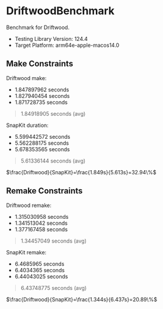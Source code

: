 # DriftwoodBenchmark

Benchmark for Driftwood.

- Testing Library Version: 124.4
- Target Platform: arm64e-apple-macos14.0


## Make Constraints

Driftwood make:  

- 1.847897962 seconds
- 1.827940454 seconds
- 1.871728735 seconds

> 1.84918905 seconds (avg)


SnapKit duration:

- 5.599442572 seconds
- 5.562288175 seconds
- 5.678353565 seconds

> 5.61336144 seconds (avg)

$\frac{Driftwood}{SnapKit}=\frac{1.849s}{5.613s}=32.94\%$

## Remake Constraints

Driftwood remake:

- 1.315030958 seconds
- 1.341513042 seconds
- 1.377167458 seconds

> 1.34457049 seconds (avg)

SnapKit remake: 

- 6.4685965 seconds
- 6.4034365 seconds
- 6.44043025 seconds

> 6.43748775 seconds (avg)

$\frac{Driftwood}{SnapKit}=\frac{1.344s}{6.437s}=20.89\%$

